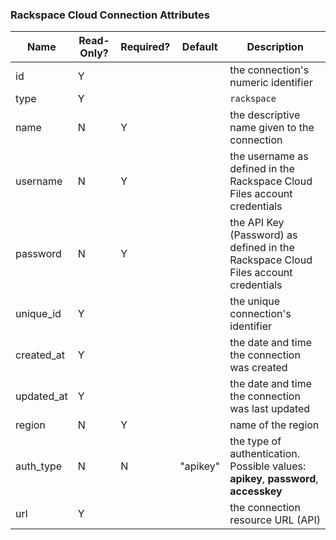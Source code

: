 ### Rackspace Cloud Connection Attributes

|Name|Read-Only?|Required?|Default|Description|
|----|---------|---------|-------|-----------|
|id|Y| | |the connection's numeric identifier
|type|Y| | |`rackspace`
|name|N|Y| |the descriptive name given to the connection
|username|N|Y| |the username as defined in the Rackspace Cloud Files account credentials
|password|N|Y| |the API Key (Password) as defined in the Rackspace Cloud Files account credentials
|unique_id|Y| | |the unique connection's identifier
|created_at|Y| | |the date and time the connection was created
|updated_at|Y| | |the date and time the connection was last updated
|region|N|Y| |name of the region
|auth_type|N|N|"apikey"|the type of authentication. Possible values: **apikey**, **password**, **accesskey**
|url|Y| | |the connection resource URL (API)
